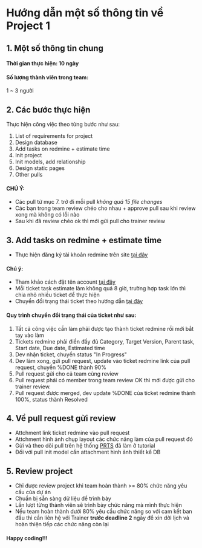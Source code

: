 # Hướng dẫn một số thông tin về Project 1

## 1. Một số thông tin chung
#### Thời gian thực hiện: 10 ngày
#### Số lượng thành viên trong team:
1 ~ 3 người

## 2. Các bước thực hiện
Thực hiện công việc theo từng bước như sau:
1. List of requirements for project
2. Design database
3. Add tasks on redmine + estimate time
4. Init project
5. Init models, add relationship
6. Design static pages
7. Other pulls

#### CHÚ Ý:
- Các pull từ mục 7. trở đi mỗi pull *không quá 15 file changes*
- Các bạn trong team review chéo cho nhau + approve pull sau khi review xong mà không có lỗi nào
- Sau khi đã review chéo ok thì mới gửi pull cho trainer review

## 3. Add tasks on redmine + estimate time
- Thực hiện đăng ký tài khoản redmine trên site [tại đây](https://edu-redmine.sun-asterisk.vn/)
#### Chú ý:
- Tham khảo cách đặt tên account [tại đây](https://github.com/framgia/Training-Guideline/blob/master/Rails/RegisterEduRedmine.png)
- Mỗi ticket task estimate làm không quá 8 giờ, trường hợp task lớn thì chia nhỏ nhiều ticket để thực hiện
- Chuyển đổi trạng thái ticket theo hướng dẫn [tại đây](https://github.com/framgia/Training-Guideline/blob/master/WorkingProcess/redmine/redmine.md)

#### Quy trình chuyển đổi trạng thái của ticket như sau:
1. Tất cả công việc cần làm phải được tạo thành ticket redmine rồi mới bắt tay vào làm
2. Tickets redmine phải điền đầy đủ Category, Target Version, Parent task, Start date, Due date, Estimated time
3. Dev nhận ticket, chuyển status "In Progress"
4. Dev làm xong, gửi pull request, update vào ticket redmine link của pull request, chuyển %DONE thành 90%
5. Pull request gửi cho cả team cùng review
6. Pull request phải có member trong team review OK thì mới được gửi cho trainer review.
7. Pull request được merged, dev update %DONE của ticket redmine thành 100%, status thành Resolved

## 4. Về pull request gửi review
- Attchment link ticket redmine vào pull request
- Attchment hình ảnh chụp layout các chức năng làm của pull request đó
- Gửi và theo dõi pull trên hệ thống [PRTS](https://prts.sun-asterisk.vn/) đã làm ở tutorial
- Đối với pull init model cần attachment hình ảnh thiết kế DB

## 5. Review project
- Chỉ được review project khi team hoàn thành >= 80% chức năng yêu cầu của dự án
- Chuẩn bị sẵn sàng dữ liệu để trình bày
- Lần lượt từng thành viên sẽ trình bày chức năng mà mình thực hiện
- Nếu team hoàn thành dưới 80% yêu cầu chức năng so với cam kết ban đầu thì cần liên hệ với Trainer **trước deadline 2** ngày để xin dời lịch và hoàn thiện tiếp các chức năng còn lại

#### Happy coding!!!
